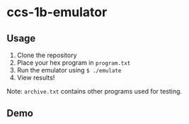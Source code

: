 # ccs-1b-emulator

## Usage
1. Clone the repository
2. Place your hex program in `program.txt`
3. Run the emulator using `$ ./emulate`
4. View results!

Note: `archive.txt` contains other programs used for testing.

## Demo